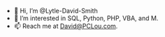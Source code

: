 - 👋 Hi, I’m @Lytle-David-Smith
- 👀 I’m interested in SQL, Python, PHP, VBA, and M.
- 📫 Reach me at David@PCLou.com.

<!---
Lytle-David-Smith/Lytle-David-Smith is a ✨ special ✨ repository because its `README.md` (this file) appears on your GitHub profile.
You can click the Preview link to take a look at your changes.
--->
